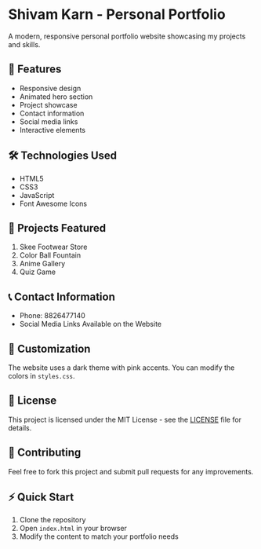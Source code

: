 # Shivam Karn - Personal Portfolio

A modern, responsive personal portfolio website showcasing my projects and skills.

## 🌟 Features

- Responsive design
- Animated hero section
- Project showcase
- Contact information
- Social media links
- Interactive elements

## 🛠️ Technologies Used

- HTML5
- CSS3
- JavaScript
- Font Awesome Icons

## 🚀 Projects Featured

1. Skee Footwear Store
2. Color Ball Fountain
3. Anime Gallery
4. Quiz Game

## 📞 Contact Information

- Phone: 8826477140
- Social Media Links Available on the Website

## 🎨 Customization

The website uses a dark theme with pink accents. You can modify the colors in `styles.css`.

## 📝 License

This project is licensed under the MIT License - see the [LICENSE](LICENSE) file for details.

## 🤝 Contributing

Feel free to fork this project and submit pull requests for any improvements.

## ⚡ Quick Start

1. Clone the repository
2. Open `index.html` in your browser
3. Modify the content to match your portfolio needs

